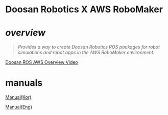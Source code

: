 # Doosan Robotics X AWS RoboMaker

# *overview*

> _Provides a way to create Doosan Robotics ROS packages for robot simulations and robot apps in the AWS RoboMaker environment._ 

[Doosan ROS AWS Overview Video](https://youtu.be/c-i0hgDc52Q)

# manuals

[Manual(Kor)](http://wiki.ros.org/doosan-robotics?action=AttachFile&do=get&target=Doosan_Robotics_ROS_x_AWS_RoboMaker_Manual_ver1_00_%28Ko%29.pdf)


[Manual(Eng)](http://wiki.ros.org/doosan-robotics?action=AttachFile&do=get&target=Doosan_Robotics_ROS_x_AWS_RoboMaker_Manual_ver1_00_%28En%29.pdf)

